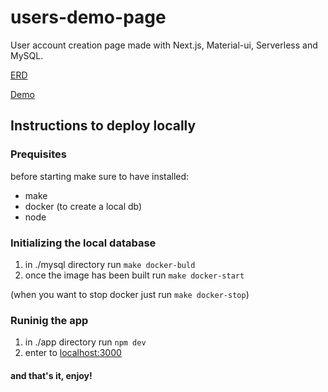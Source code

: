 # users-demo-page
User account creation page made with Next.js, Material-ui, Serverless and MySQL.

[ERD](https://dbdiagram.io/d/5e727f374495b02c3b886ef5)

[Demo](https://acamica-demo.now.sh/)


## Instructions to deploy locally

### Prequisites
before starting make sure to have installed:
- make
- docker (to create a local db)
- node

### Initializing the local database
1. in ./mysql directory run ```make docker-buld```
2. once the image has been built run ```make docker-start```

(when you want to stop docker just run ```make docker-stop```)

### Runinig the app
1. in ./app directory run ```npm dev```
2. enter to [localhost:3000](http://localhost:3000)

#### and that's it, enjoy!
